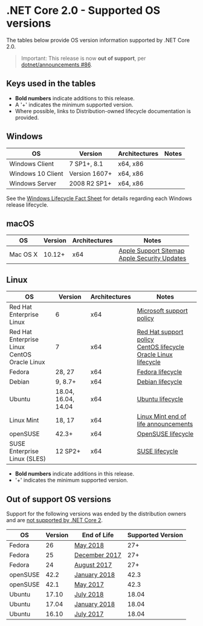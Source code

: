 # .NET Core 2.0 - Supported OS versions

The tables below provide OS version information supported by .NET Core 2.0.

> Important: This release is now **out of support**, per [dotnet/announcements #86](https://github.com/dotnet/announcements/issues/86).

## Keys used in the tables

* **Bold numbers** indicate additions to this release.
* A '+' indicates the minimum supported version.
* Where possible, links to Distribution-owned lifecycle documentation is provided.

## Windows

OS                            | Version                       | Architectures  | Notes
------------------------------|-------------------------------|----------------|-----
Windows Client                | 7 SP1+, 8.1                   | x64, x86       |
Windows 10 Client             | Version 1607+                 | x64, x86       |
Windows Server                | 2008 R2 SP1+                  | x64, x86       |

See the [Windows Lifecycle Fact Sheet](https://support.microsoft.com/help/13853/windows-lifecycle-fact-sheet) for details regarding each Windows release lifecycle.

## macOS

OS                            | Version                       | Architectures  | Notes
------------------------------|-------------------------------|----------------|-----
Mac OS X                      | 10.12+                        | x64            | [Apple Support Sitemap](https://support.apple.com/sitemap) <br/> [Apple Security Updates](https://support.apple.com/HT201222)

## Linux

OS                            | Version                       | Architectures  | Notes
------------------------------|-------------------------------|----------------|-----
Red Hat Enterprise Linux      | 6                             | x64            | [Microsoft support policy](https://dotnet.microsoft.com/platform/support/policy/)
Red Hat Enterprise Linux <br/> CentOS <br/> Oracle Linux     | 7                             | x64            | [Red Hat support policy](https://access.redhat.com/support/policy/updates/errata/) <br/> [CentOS lifecycle](https://wiki.centos.org/FAQ/General#head-fe8a0be91ee3e7dea812e8694491e1dde5b75e6d) <br/> [Oracle Linux lifecycle](https://www.oracle.com/a/ocom/docs/elsp-lifetime-069338.pdf)
Fedora                        | 28, 27                | x64            | [Fedora lifecycle](https://fedoraproject.org/wiki/End_of_life)
Debian                        | 9, 8.7+                   | x64            | [Debian lifecycle](https://wiki.debian.org/DebianReleases)
Ubuntu                        | 18.04, 16.04, 14.04       | x64            | [Ubuntu lifecycle](https://wiki.ubuntu.com/Releases)
Linux Mint                    | 18, 17                    | x64            | [Linux Mint end of life announcements](https://forums.linuxmint.com/search.php?keywords=%22end+of+life%22&terms=all&author=&sc=1&sf=titleonly&sr=posts&sk=t&sd=d&st=0&ch=300&t=0&submit=Search)
openSUSE                      | 42.3+                         | x64            | [OpenSUSE lifecycle](https://en.opensuse.org/Lifetime)
SUSE Enterprise Linux (SLES)  | 12 SP2+                   | x64            | [SUSE lifecycle](https://www.suse.com/lifecycle/)

* **Bold numbers** indicate additions in this release.
* '+' indicates the minimum supported version.

## Out of support OS versions

Support for the following versions was ended by the distribution owners and are [not supported by .NET Core 2](https://github.com/dotnet/core/blob/main/os-lifecycle-policy.md).

OS         | Version  | End of Life | Supported Version
-----------|----------|-------------|------------------
Fedora     | 26       | [May 2018](https://fedoramagazine.org/fedora-26-end-life/) | 27+
Fedora     | 25       | [December 2017](https://fedoramagazine.org/fedora-25-end-life/) | 27+
Fedora     | 24       | [August 2017](https://fedoramagazine.org/fedora-24-eol/) | 27+
openSUSE   | 42.2     | [January 2018](https://lists.opensuse.org/opensuse-security-announce/2017-11/msg00066.html)  | 42.3
openSUSE   | 42.1     | [May 2017](https://lists.opensuse.org/opensuse-security-announce/2017-05/msg00053.html)  | 42.3
Ubuntu     | 17.10    | [July 2018](https://lists.ubuntu.com/archives/ubuntu-announce/2018-July/000232.html) | 18.04
Ubuntu     | 17.04    | [January 2018](https://lists.ubuntu.com/archives/ubuntu-announce/2018-January.txt) | 18.04
Ubuntu     | 16.10    | [July 2017](https://lists.ubuntu.com/archives/ubuntu-announce/2017-July/000223.html) | 18.04
